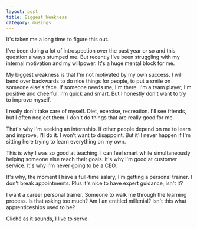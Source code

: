```yaml
---
layout: post
title: Biggest Weakness
category: musings
---
```

It's taken me a long time to figure this out.

I've been doing a lot of introspection over the past year or so and this question always stumped me. But recently I've been struggling with my internal motivation and my willpower. It's a huge mental block for me.

My biggest weakness is that I'm not motivated by my own success. I will bend over backwards to do nice things for people, to put a smile on someone else's face. If someone needs me, I'm there. I'm a team player, I'm positive and cheerful. I'm quick and smart. But I honestly don't want to try to improve myself.

I really don't take care of myself. Diet, exercise, recreation. I'll see friends, but I often neglect them. I don't do things that are really good for me.

That's why I'm seeking an internship. If other people depend on me to learn and improve, I'll do it. I won't want to disappoint. But it'll never happen if I'm sitting here trying to learn everything on my own.

This is why I was so good at teaching. I can feel smart while simultaneously helping someone else reach their goals. It's why I'm good at customer service. It's why I'm never going to be a CEO.

It's why, the moment I have a full-time salary, I'm getting a personal trainer. I don't break appointments. Plus it's nice to have expert guidance, isn't it?

I want a career personal trainer. Someone to walk me through the learning process. Is that asking too much? Am I an entitled millenial? Isn't this what apprenticeships used to be?

Cliché as it sounds, I live to serve.